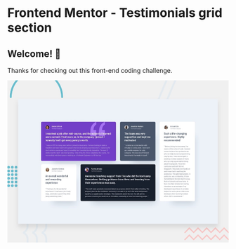 # Frontend Mentor - Testimonials grid section

## Welcome! 👋

Thanks for checking out this front-end coding challenge.

![Design preview for the Testimonials grid section coding challenge](./images/desktop-preview.jpg)
